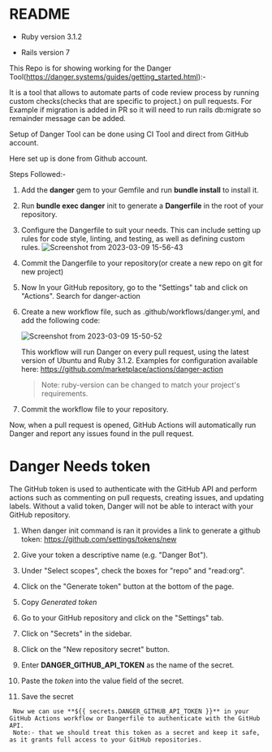 # README

* Ruby version 3.1.2

* Rails version 7

This Repo is for showing working for the Danger Tool(https://danger.systems/guides/getting_started.html):-

It is a tool that allows to automate parts of code review process by running custom checks(checks that are specific to project.) on pull requests.
For Example if migration is added in PR so it will need to run rails db:migrate so remainder message can be added.

Setup of Danger Tool can be done using CI Tool and direct from GitHub account.

Here set up is done from Github account.

Steps Followed:- 

1. Add the **danger** gem to your Gemfile and run **bundle install** to install it.
2. Run **bundle exec danger** init to generate a **Dangerfile** in the root of your repository.
3. Configure the Dangerfile to suit your needs. This can include setting up rules for code style, linting, and testing, as well as defining custom rules.
    ![Screenshot from 2023-03-09 15-56-43](https://user-images.githubusercontent.com/116082151/223996478-6036f1a5-36a6-460e-9262-a03524730a96.png)
4. Commit the Dangerfile to your repository(or create a new repo on git for new project)
5. Now In your GitHub repository, go to the "Settings" tab and click on "Actions". Search for danger-action 
6. Create a new workflow file, such as .github/workflows/danger.yml, and add the following code:

     ![Screenshot from 2023-03-09 15-50-52](https://user-images.githubusercontent.com/116082151/223997274-114fcd10-5a09-4c9c-9372-0d7a8ba1f3f8.png)
   
   This workflow will run Danger on every pull request, using the latest version of Ubuntu and Ruby 3.1.2.
   Examples for configuration available here: https://github.com/marketplace/actions/danger-action
   
   > Note: ruby-version can be changed to match your project's requirements.
      
7. Commit the workflow file to your repository.

Now, when a pull request is opened, GitHub Actions will automatically run Danger and report any issues found in the pull request.

# Danger Needs token
  The GitHub token is used to authenticate with the GitHub API and perform actions such as commenting on pull requests, creating issues, and updating labels. Without a valid token, Danger will not be able to interact with your GitHub repository.
  
  1. When danger init command is ran it provides a link to generate a github token: https://github.com/settings/tokens/new

  2. Give your token a descriptive name (e.g. "Danger Bot").

  3. Under "Select scopes", check the boxes for "repo" and "read:org".

  4. Click on the "Generate token" button at the bottom of the page.

  5. Copy *Generated token* 

  6. Go to your GitHub repository and click on the "Settings" tab.

  7. Click on "Secrets" in the sidebar.

  8. Click on the "New repository secret" button.

  9. Enter **DANGER_GITHUB_API_TOKEN** as the name of the secret.

  10. Paste the *token* into the value field of the secret.

  11. Save the secret
     
     Now we can use **${{ secrets.DANGER_GITHUB_API_TOKEN }}** in your GitHub Actions workflow or Dangerfile to authenticate with the GitHub API.
     Note:- that we should treat this token as a secret and keep it safe, as it grants full access to your GitHub repositories.
     
     
  
